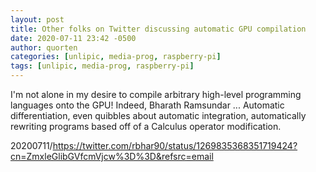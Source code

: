 ```yaml
---
layout: post
title: Other folks on Twitter discussing automatic GPU compilation
date: 2020-07-11 23:42 -0500
author: quorten
categories: [unlipic, media-prog, raspberry-pi]
tags: [unlipic, media-prog, raspberry-pi]
---
```


I'm not alone in my desire to compile arbitrary high-level programming
languages onto the GPU!  Indeed, Bharath Ramsundar ...  Automatic
differentiation, even quibbles about automatic integration,
automatically rewriting programs based off of a Calculus operator
modification.

20200711/https://twitter.com/rbhar90/status/1269835368351719424?cn=ZmxleGlibGVfcmVjcw%3D%3D&refsrc=email
